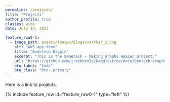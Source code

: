 ```yaml
---
permalink: /projects/
title: "Projects"
author_profile: true
classes: wide
date: July 14, 2023

feature_row0-1:
  - image_path: assets/images/blogs/vertbar_2.png
    alt: "AWS app demo"
    title: "Benetech Kaggle"
    excerpt: "This is the Benetech - Making Graphs easier project."
    url: "https://github.com/irocknrule/kaggle/tree/main/Bentech-Graphs"
    btn_label: "Code"
    btn_class: "btn--primary"
---
```


Here is a link to projects.

{% include feature_row id="feature_row0-1" type="left" %}
<a name="Kaggle Benetech Competition"></a>
